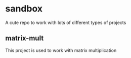 # sandbox
A cute repo to work with lots of different types of projects

## matrix-mult
This project is used to work with matrix multiplication
